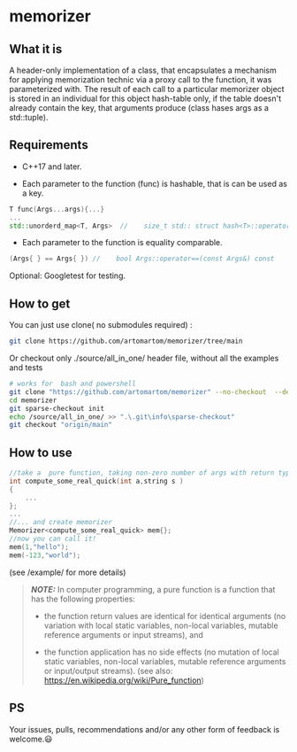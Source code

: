 # memorizer
## What it is 
A header-only implementation of a class, that encapsulates a mechanism for applying memorization technic via a proxy call to the function, it was parameterized with.
The result of each call to a particular memorizer object is stored in an individual for this object hash-table only, if the table doesn't already 
contain the key, that arguments produce (class hases args as a std::tuple).
## Requirements
-   C++17 and later.

-   Each parameter to the function (func) is hashable, that is can be used as a key.

```c++
T func(Args...args){...}
...
std::unorderd_map<T, Args>  //    size_t std:: struct hash<T>::operator()(const T &x) const
```

-   Each parameter to the function is equality comparable.

```c++
(Args{ } == Args{ }) //    bool Args::operator==(const Args&) const
```
Optional: Googletest for testing. 

## How to get
You can just use clone( no submodules required) :

```bash
git clone https://github.com/artomartom/memorizer/tree/main  
```
Or checkout only ./source/all_in_one/ header file, without all the examples and tests

```bash
# works for  bash and powershell 
git clone "https://github.com/artomartom/memorizer" --no-checkout  --depth 1
cd memorizer
git sparse-checkout init
echo /source/all_in_one/ >> ".\.git\info\sparse-checkout" 
git checkout "origin/main"
```

## How to use

```c++
//take a  pure function, taking non-zero number of args with return type not beeing void 
int compute_some_real_quick(int a,string s )    
{
    ...
};
...
//... and create memorizer
Memorizer<compute_some_real_quick> mem{};
//now you can call it!
mem(1,"hello");
mem(-123,"world");
```
(see /example/ for more details)

> **_NOTE:_**   In computer programming, a pure function is a function that has the following properties:
>-   the function return values are identical for identical arguments (no variation with local static variables, non-local variables, mutable reference arguments or input streams), and
>   
>-   the function application has no side effects (no mutation of local static variables, non-local variables, mutable reference arguments or input/output streams).
>(see also: https://en.wikipedia.org/wiki/Pure_function)


## PS
Your issues, pulls, recommendations and/or any other form of feedback is welcome.:smiley: